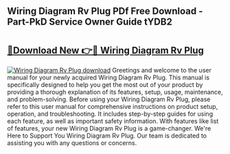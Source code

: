 ## Wiring Diagram Rv Plug PDf Free Download - Part-PkD Service Owner Guide tYDB2

# <h2><a href="http://dfk2xl6.blite.top/?on=Wiring+Diagram+Rv+Plug">🔗Download New 👉🔴 Wiring Diagram Rv Plug</a></h2>

[![Wiring Diagram Rv Plug download](https://i.imgur.com/lujVjoI.png)](http://dfk2xl6.blite.top/?on=Wiring+Diagram+Rv+Plug)
Greetings and welcome to the user manual for your newly acquired Wiring Diagram Rv Plug. This manual is specifically designed to help you get the most out of your product by providing a thorough explanation of its features, setup, usage, maintenance, and problem-solving. Before using your Wiring Diagram Rv Plug, please refer to this user manual for comprehensive instructions on product setup, operation, and troubleshooting. It includes step-by-step guides for using each feature, as well as important safety information. With features like list of features, your new Wiring Diagram Rv Plug is a game-changer. We're Here to Support You Wiring Diagram Rv Plug. Our team is dedicated to assisting you with any questions or concerns.
